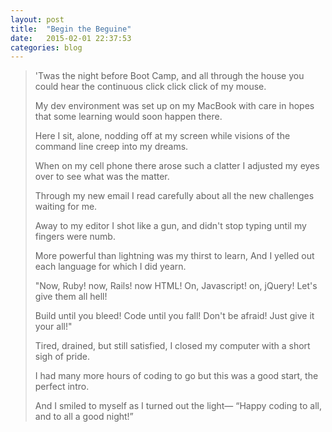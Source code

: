 ```yaml
---
layout: post
title:  "Begin the Beguine"
date:   2015-02-01 22:37:53
categories: blog
---
```


<blockquote>'Twas the night before Boot Camp, and all through the house
you could hear the continuous click click click of my mouse.

My dev environment was set up on my MacBook with care
in hopes that some learning would soon happen there.

Here I sit, alone, nodding off at my screen
while visions of the command line creep into my dreams.

When on my cell phone there arose such a clatter
I adjusted my eyes over to see what was the matter.

Through my new email I read carefully
about all the new challenges waiting for me.

Away to my editor I shot like a gun,
and didn't stop typing until my fingers were numb.

More powerful than lightning was my thirst to learn,
And I yelled out each language for which I did yearn.

"Now, Ruby! now, Rails! now HTML!
On, Javascript! on, jQuery! Let's give them all hell!

Build until you bleed! Code until you fall!
Don't be afraid! Just give it your all!"

Tired, drained, but still satisfied,
I closed my computer with a short sigh of pride.

I had many more hours of coding to go
but this was a good start, the perfect intro.

And I smiled to myself as I turned out the light—
“Happy coding to all, and to all a good night!”</blockquote>